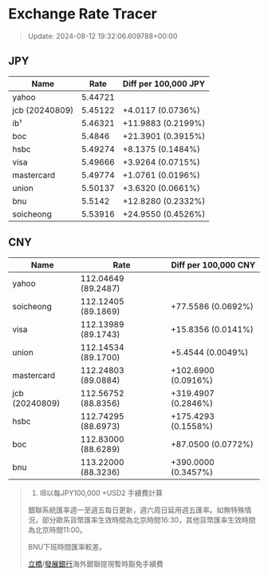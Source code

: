 # Exchange Rate Tracer

> Update: 2024-08-12 19:32:06.609788+00:00

## JPY

| Name           |    Rate | Diff per 100,000 JPY   |
|----------------|---------|------------------------|
| yahoo          | 5.44721 |                        |
| jcb (20240809) | 5.45122 | +4.0117 (0.0736%)      |
| ib¹            | 5.46321 | +11.9883 (0.2199%)     |
| boc            | 5.4846  | +21.3901 (0.3915%)     |
| hsbc           | 5.49274 | +8.1375 (0.1484%)      |
| visa           | 5.49666 | +3.9264 (0.0715%)      |
| mastercard     | 5.49774 | +1.0761 (0.0196%)      |
| union          | 5.50137 | +3.6320 (0.0661%)      |
| bnu            | 5.5142  | +12.8280 (0.2332%)     |
| soicheong      | 5.53916 | +24.9550 (0.4526%)     |

## CNY

| Name           | Rate                | Diff per 100,000 CNY   |
|----------------|---------------------|------------------------|
| yahoo          | 112.04649	(89.2487) |                        |
| soicheong      | 112.12405	(89.1869) | +77.5586 (0.0692%)     |
| visa           | 112.13989	(89.1743) | +15.8356 (0.0141%)     |
| union          | 112.14534	(89.1700) | +5.4544 (0.0049%)      |
| mastercard     | 112.24803	(89.0884) | +102.6900 (0.0916%)    |
| jcb (20240809) | 112.56752	(88.8356) | +319.4907 (0.2846%)    |
| hsbc           | 112.74295	(88.6973) | +175.4293 (0.1558%)    |
| boc            | 112.83000	(88.6289) | +87.0500 (0.0772%)     |
| bnu            | 113.22000	(88.3236) | +390.0000 (0.3457%)    |


> 1. IB以每JPY100,000 +USD2 手續費計算
>
> 銀聯系統匯率週一至週五每日更新，週六周日延用週五匯率。如無特殊情況，部分歐系貨幣匯率生效時間為北京時間16:30，其他貨幣匯率生效時間為北京時間11:00。
>
> BNU下班時間匯率較差。
>
> [立橋](https://www.wlbank.com.mo/uploads/ueditor/file/20181211/1544536513900230.pdf)/[發展銀行](https://www.mdb.com.mo/Service_Charges_20230728.pdf)海外銀聯提現暫時豁免手續費

